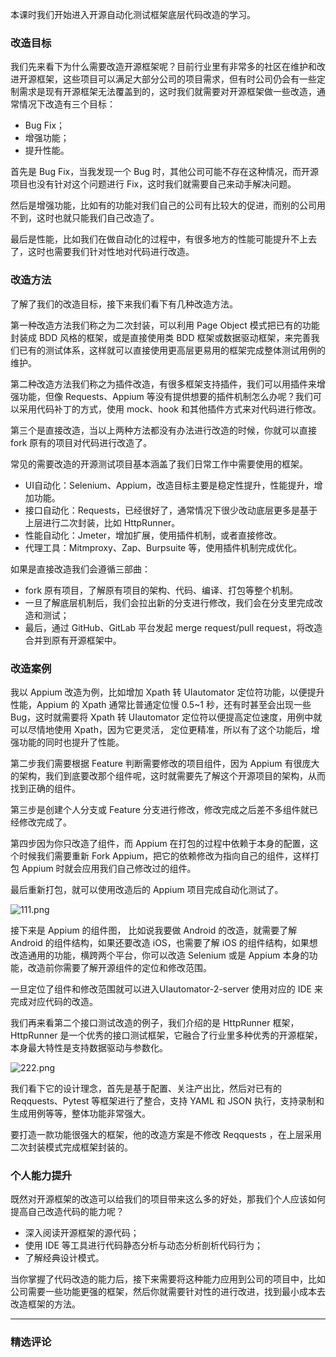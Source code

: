 <p>本课时我们开始进入开源自动化测试框架底层代码改造的学习。</p>
<h3>改造目标</h3>
<p>我们先来看下为什么需要改造开源框架呢？目前行业里有非常多的社区在维护和改进开源框架，这些项目可以满足大部分公司的项目需求，但有时公司仍会有一些定制需求是现有开源框架无法覆盖到的，这时我们就需要对开源框架做一些改造，通常情况下改造有三个目标：</p>
<ul>
<li>Bug Fix；</li>
<li>增强功能；</li>
<li>提升性能。</li>
</ul>
<p>首先是 Bug Fix，当我发现一个 Bug 时，其他公司可能不存在这种情况，而开源项目也没有针对这个问题进行 Fix，这时我们就需要自己来动手解决问题。</p>
<p>然后是增强功能，比如有的功能对我们自己的公司有比较大的促进，而别的公司用不到，这时也就只能我们自己改造了。</p>
<p>最后是性能，比如我们在做自动化的过程中，有很多地方的性能可能提升不上去了，这时也需要我们针对性地对代码进行改造。</p>
<h3>改造方法</h3>
<p>了解了我们的改造目标，接下来我们看下有几种改造方法。</p>
<p>第一种改造方法我们称之为二次封装，可以利用 Page Object 模式把已有的功能封装成 BDD 风格的框架，或是直接使用类 BDD 框架或数据驱动框架，来完善我们已有的测试体系，这样就可以直接使用更高层更易用的框架完成整体测试用例的维护。</p>
<p>第二种改造方法我们称之为插件改造，有很多框架支持插件，我们可以用插件来增强功能，但像 Requests、Appium 等没有提供想要的插件机制怎么办呢？我们可以采用代码补丁的方式，使用 mock、hook 和其他插件方式来对代码进行修改。</p>
<p>第三个是直接改造，当以上两种方法都没有办法进行改造的时候，你就可以直接 fork 原有的项目对代码进行改造了。</p>
<p>常见的需要改造的开源测试项目基本涵盖了我们日常工作中需要使用的框架。</p>
<ul>
<li>UI自动化：Selenium、Appium，改造目标主要是稳定性提升，性能提升，增加功能。</li>
<li>接口自动化：Requests，已经很好了，通常情况下很少改动底层更多是基于上层进行二次封装，比如 HttpRunner。</li>
<li>性能自动化：Jmeter，增加扩展，使用插件机制，或者直接修改。</li>
<li>代理工具：Mitmproxy、Zap、Burpsuite 等，使用插件机制完成优化。</li>
</ul>
<p>如果是直接改造我们会遵循三部曲：</p>
<ul>
<li>fork 原有项目，了解原有项目的架构、代码、编译、打包等整个机制。</li>
<li>一旦了解底层机制后，我们会拉出新的分支进行修改，我们会在分支里完成改造和测试；</li>
<li>最后，通过 GitHub、GitLab 平台发起 merge request/pull request，将改造合并到原有开源框架中。</li>
</ul>
<h3>改造案例</h3>
<p>我以 Appium 改造为例，比如增加 Xpath 转 UIautomator 定位符功能，以便提升性能，Appium 的 Xpath 通常比普通定位慢 0.5~1 秒，还有时甚至会出现一些 Bug，这时就需要将 Xpath 转 UIautomator 定位符以便提高定位速度，用例中就可以尽情地使用 Xpath，因为它更灵活， 定位更精准，所以有了这个功能后，增强功能的同时也提升了性能。</p>
<p>第二步我们需要根据 Feature 判断需要修改的项目组件，因为 Appium 有很庞大的架构，我们到底要改那个组件呢，这时就需要先了解这个开源项目的架构，从而找到正确的组件。</p>
<p>第三步是创建个人分支或 Feature 分支进行修改，修改完成之后差不多组件就已经修改完成了。</p>
<p>第四步因为你只改造了组件，而 Appium 在打包的过程中依赖于本身的配置，这个时候我们需要重新 Fork Appium，把它的依赖修改为指向自己的组件，这样打包 Appium 时就会应用我们自己修改过的组件。</p>
<p>最后重新打包，就可以使用改造后的 Appium  项目完成自动化测试了。</p>
<p><img src="https://s0.lgstatic.com/i/image/M00/1C/BA/Ciqc1F7gvTeANHbbAAhVJR1D_eA693.png" alt="111.png"></p>
<p>接下来是 Appium 的组件图， 比如说我要做 Android 的改造，就需要了解 Android 的组件结构，如果还要改造 iOS，也需要了解 iOS 的组件结构，如果想改造通用的功能，横跨两个平台，你可以改造 Selenium 或是 Appium 本身的功能，改造前你需要了解开源组件的定位和修改范围。</p>
<p>一旦定位了组件和修改范围就可以进入UIautomator-2-server 使用对应的 IDE 来完成对应代码的改造。</p>
<p>我们再来看第二个接口测试改造的例子，我们介绍的是 HttpRunner 框架，HttpRunner  是一个优秀的接口测试框架，它融合了行业里多种优秀的开源框架，本身最大特性是支持数据驱动与参数化。</p>
<p><img src="https://s0.lgstatic.com/i/image/M00/1C/BA/Ciqc1F7gvUWAbGcoAAlXHFVmtDo341.png" alt="222.png"></p>
<p>我们看下它的设计理念，首先是基于配置、关注产出比，然后对已有的 Reqquests、Pytest 等框架进行了整合，支持 YAML 和 JSON 执行，支持录制和生成用例等等，整体功能非常强大。</p>
<p>要打造一款功能很强大的框架，他的改造方案是不修改 Reqquests ，在上层采用二次封装模式完成框架封装的。</p>
<h3>个人能力提升</h3>
<p>既然对开源框架的改造可以给我们的项目带来这么多的好处，那我们个人应该如何提高自己改造代码的能力呢？</p>
<ul>
<li>深入阅读开源框架的源代码；</li>
<li>使用 IDE 等工具进行代码静态分析与动态分析剖析代码行为；</li>
<li>了解经典设计模式。</li>
</ul>
<p>当你掌握了代码改造的能力后，接下来需要将这种能力应用到公司的项目中，比如公司需要一些功能更强的框架，然后你就需要针对性的进行改进，找到最小成本去改造框架的方法。</p>

---

### 精选评论


